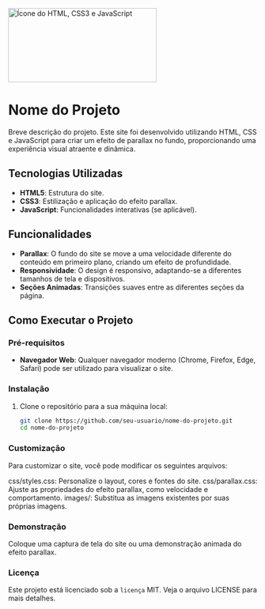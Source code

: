 <img src="https://www.pngfind.com/pngs/m/683-6834215_html-css-js-icon-hd-png-download.png" alt="Ícone do HTML, CSS3 e JavaScript" width="300" height="150">

# Nome do Projeto

Breve descrição do projeto. Este site foi desenvolvido utilizando HTML, CSS e JavaScript para criar um efeito de parallax no fundo, proporcionando uma experiência visual atraente e dinâmica.

## Tecnologias Utilizadas

- **HTML5**: Estrutura do site.
- **CSS3**: Estilização e aplicação do efeito parallax.
- **JavaScript**: Funcionalidades interativas (se aplicável).

## Funcionalidades

- **Parallax**: O fundo do site se move a uma velocidade diferente do conteúdo em primeiro plano, criando um efeito de profundidade.
- **Responsividade**: O design é responsivo, adaptando-se a diferentes tamanhos de tela e dispositivos.
- **Seções Animadas**: Transições suaves entre as diferentes seções da página.

## Como Executar o Projeto

### Pré-requisitos

- **Navegador Web**: Qualquer navegador moderno (Chrome, Firefox, Edge, Safari) pode ser utilizado para visualizar o site.

### Instalação

1. Clone o repositório para a sua máquina local:

   ```bash
   git clone https://github.com/seu-usuario/nome-do-projeto.git
   cd nome-do-projeto


### Customização
Para customizar o site, você pode modificar os seguintes arquivos:

css/styles.css: Personalize o layout, cores e fontes do site.
css/parallax.css: Ajuste as propriedades do efeito parallax, como velocidade e comportamento.
images/: Substitua as imagens existentes por suas próprias imagens.

### Demonstração

Coloque uma captura de tela do site ou uma demonstração animada do efeito parallax.

### Licença

Este projeto está licenciado sob a `licença` MIT. Veja o arquivo LICENSE para mais detalhes.

